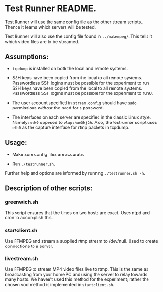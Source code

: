 # Test Runner README.

Test Runner will use the same config file as the other stream scripts.. Thence it learns which servers will be tested.

Test Runner will also use the config file found in `../makempeg/`. This tells it which video files are to be streamed.

## Assumptions:

* `tcpdump` is installed on both the local and remote systems.

* SSH keys have been copied from the local to all remote systems. Passwordless SSH logins must be possible for the experiment to run SSH keys have been copied from the local to all remote systems. Passwordless SSH logins must be possible for the experiment to run0.

* The user account specified in `stream.config` should have `sudo` permissions *without* the need for a password.

* The interfaces on each server are specified in the classic Linux style. Namely: `eth0` opposed to `wlapshan3hj2h`. Also, the testrunner script uses `eth0` as the capture interface for rtmp packets in tcpdump.

## Usage:

* Make sure config files are accurate.

* Run `./testrunner.sh`.

Further help and options are informed by running `./testrunner.sh -h`.

## Description of other scripts:

### greenwich.sh
This script ensures that the times on two hosts are exact. Uses ntpd and cron to accomplish this.

### startclient.sh
Use FFMPEG and stream a supplied rtmp stream to /dev/null. Used to create connections to a server.

### livestream.sh
Use FFMPEG to stream MP4 video files live to rtmp. This is the same as broadcasting from your home PC and using the server to relay towards many hosts. We haven't used this method for the experiment; rather the chosen vod method is implemented in `startclient.sh`.
